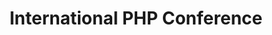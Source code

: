 ---
website: https://phpconference.com/
title: International PHP Conference
country_code: de
location: Berlin, Germany
description: Discover the interaction of PHP with technologies such as Symfony, Docker and Kubernetes, as well as JavaScript and TypeScript.
date_start: 2020-05-25
date_end: 2020-05-29
---